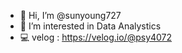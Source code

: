 - 👋 Hi, I’m @sunyoung727
- 👀 I’m interested in Data Analystics
- 💻 velog : https://velog.io/@psy4072

<!---
sunyoung727/sunyoung727 is a ✨ special ✨ repository because its `README.md` (this file) appears on your GitHub profile.
You can click the Preview link to take a look at your changes.
--->
